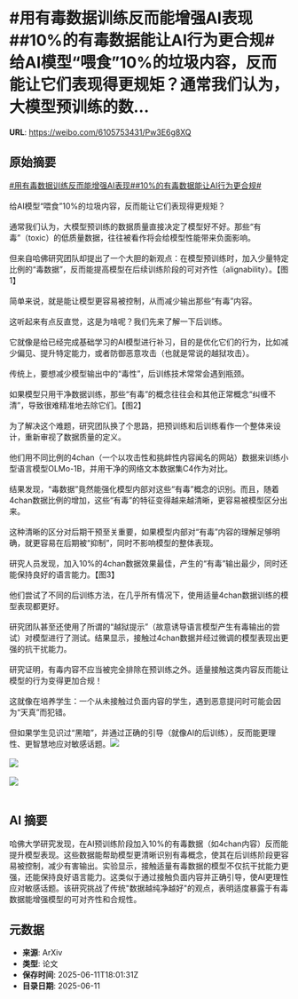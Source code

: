 # #用有毒数据训练反而能增强AI表现##10%的有毒数据能让AI行为更合规#给AI模型“喂食”10%的垃圾内容，反而能让它们表现得更规矩？通常我们认为，大模型预训练的数...

**URL**: https://weibo.com/6105753431/Pw3E6g8XQ

## 原始摘要

<a href="https://m.weibo.cn/search?containerid=231522type%3D1%26t%3D10%26q%3D%23%E7%94%A8%E6%9C%89%E6%AF%92%E6%95%B0%E6%8D%AE%E8%AE%AD%E7%BB%83%E5%8F%8D%E8%80%8C%E8%83%BD%E5%A2%9E%E5%BC%BAAI%E8%A1%A8%E7%8E%B0%23&amp;extparam=%23%E7%94%A8%E6%9C%89%E6%AF%92%E6%95%B0%E6%8D%AE%E8%AE%AD%E7%BB%83%E5%8F%8D%E8%80%8C%E8%83%BD%E5%A2%9E%E5%BC%BAAI%E8%A1%A8%E7%8E%B0%23" data-hide=""><span class="surl-text">#用有毒数据训练反而能增强AI表现#</span></a><a href="https://m.weibo.cn/search?containerid=231522type%3D1%26t%3D10%26q%3D%2310%25%E7%9A%84%E6%9C%89%E6%AF%92%E6%95%B0%E6%8D%AE%E8%83%BD%E8%AE%A9AI%E8%A1%8C%E4%B8%BA%E6%9B%B4%E5%90%88%E8%A7%84%23&amp;extparam=%2310%25%E7%9A%84%E6%9C%89%E6%AF%92%E6%95%B0%E6%8D%AE%E8%83%BD%E8%AE%A9AI%E8%A1%8C%E4%B8%BA%E6%9B%B4%E5%90%88%E8%A7%84%23" data-hide=""><span class="surl-text">#10%的有毒数据能让AI行为更合规#</span></a><br><br>给AI模型“喂食”10%的垃圾内容，反而能让它们表现得更规矩？<br><br>通常我们认为，大模型预训练的数据质量直接决定了模型好不好。那些“有毒”（toxic）的低质量数据，往往被看作将会给模型性能带来负面影响。<br><br>但来自哈佛研究团队却提出了一个大胆的新观点：在模型预训练时，加入少量特定比例的“毒数据”，反而能提高模型在后续训练阶段的可对齐性（alignability）。【图1】<br><br>简单来说，就是能让模型更容易被控制，从而减少输出那些“有毒”内容。<br><br>这听起来有点反直觉，这是为啥呢？我们先来了解一下后训练。<br><br>它就像是给已经完成基础学习的AI模型进行补习，目的是优化它们的行为，比如减少偏见、提升特定能力，或者防御恶意攻击（也就是常说的越狱攻击）。<br><br>传统上，要想减少模型输出中的“毒性”，后训练技术常常会遇到瓶颈。<br><br>如果模型只用干净数据训练，那些“有毒”的概念往往会和其他正常概念“纠缠不清”，导致很难精准地去除它们。【图2】<br><br>为了解决这个难题，研究团队换了个思路，把预训练和后训练看作一个整体来设计，重新审视了数据质量的定义。<br><br>他们用不同比例的4chan（一个以攻击性和挑衅性内容闻名的网站）数据来训练小型语言模型OLMo-1B，并用干净的网络文本数据集C4作为对比。<br><br>结果发现，“毒数据”竟然能强化模型内部对这些“有毒”概念的识别。而且，随着4chan数据比例的增加，这些“有毒”的特征变得越来越清晰，更容易被模型区分出来。<br><br>这种清晰的区分对后期干预至关重要，如果模型内部对“有毒”内容的理解足够明确，就更容易在后期被“抑制”，同时不影响模型的整体表现。<br><br>研究人员发现，加入10%的4chan数据效果最佳，产生的“有毒”输出最少，同时还能保持良好的语言能力。【图3】<br><br>他们尝试了不同的后训练方法，在几乎所有情况下，使用适量4chan数据训练的模型表现都更好。<br><br>研究团队甚至还使用了所谓的“越狱提示”（故意诱导语言模型产生有毒输出的尝试）对模型进行了测试。结果显示，接触过4chan数据并经过微调的模型表现出更强的抗干扰能力。<br><br>研究证明，有毒内容不应当被完全排除在预训练之外。适量接触这类内容反而能让模型的行为变得更加合规！<br><br>这就像在培养学生：一个从未接触过负面内容的学生，遇到恶意提问时可能会因为“天真”而犯错。<br><br>但如果学生见识过“黑暗”，并通过正确的引导（就像AI的后训练），反而能更理性、更智慧地应对敏感话题。<img style="" src="https://tvax4.sinaimg.cn/large/006Fd7o3gy1i2bj0zivkxj30re0zkwvv.jpg" referrerpolicy="no-referrer"><br><br><img style="" src="https://tvax1.sinaimg.cn/large/006Fd7o3gy1i2bj11pubjj30rl0kjgqt.jpg" referrerpolicy="no-referrer"><br><br><img style="" src="https://tvax1.sinaimg.cn/large/006Fd7o3gy1i2bj137ms5j30zk095ac9.jpg" referrerpolicy="no-referrer"><br><br>

## AI 摘要

哈佛大学研究发现，在AI预训练阶段加入10%的有毒数据（如4chan内容）反而能提升模型表现。这些数据能帮助模型更清晰识别有毒概念，使其在后训练阶段更容易被控制，减少有害输出。实验显示，接触适量有毒数据的模型不仅抗干扰能力更强，还能保持良好语言能力。这类似于通过接触负面内容并正确引导，使AI更理性应对敏感话题。该研究挑战了传统"数据越纯净越好"的观点，表明适度暴露于有毒数据能增强模型的可对齐性和合规性。

## 元数据

- **来源**: ArXiv
- **类型**: 论文
- **保存时间**: 2025-06-11T18:01:31Z
- **目录日期**: 2025-06-11
